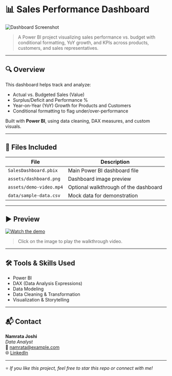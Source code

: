 # 📊 Sales Performance Dashboard

![Dashboard Screenshot](assets/dashboard.png)

> A Power BI project visualizing sales performance vs. budget with conditional formatting, YoY growth, and KPIs across products, customers, and sales representatives.

---

## 🔍 Overview

This dashboard helps track and analyze:
- Actual vs. Budgeted Sales (Value)
- Surplus/Deficit and Performance %
- Year-on-Year (YoY) Growth for Products and Customers
- Conditional formatting to flag under/over-performance

Built with **Power BI**, using data cleaning, DAX measures, and custom visuals.

---

## 📁 Files Included

| File | Description |
|------|-------------|
| `SalesDashboard.pbix` | Main Power BI dashboard file |
| `assets/dashboard.png` | Dashboard image preview |
| `assets/demo-video.mp4` | Optional walkthrough of the dashboard |
| `data/sample-data.csv` | Mock data for demonstration |

---

## ▶️ Preview

[![Watch the demo](assets/dashboard.png)](assets/demo-video.mp4)

> Click on the image to play the walkthrough video.

---

## 🛠 Tools & Skills Used

- Power BI
- DAX (Data Analysis Expressions)
- Data Modeling
- Data Cleaning & Transformation
- Visualization & Storytelling

---

## 📬 Contact

**Namrata Joshi**  
_Data Analyst_  
📧 namrata@example.com  
🌐 [LinkedIn](https://linkedin.com/in/namrata-joshi)

---

⭐ _If you like this project, feel free to star this repo or connect with me!_
